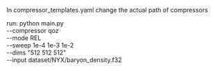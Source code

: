 
In compressor_templates.yaml change the actual path of compressors



run:
python main.py \
  --compressor qoz \
  --mode REL \
  --sweep 1e-4 1e-3 1e-2 \
  --dims "512 512 512" \
  --input dataset/NYX/baryon_density.f32
